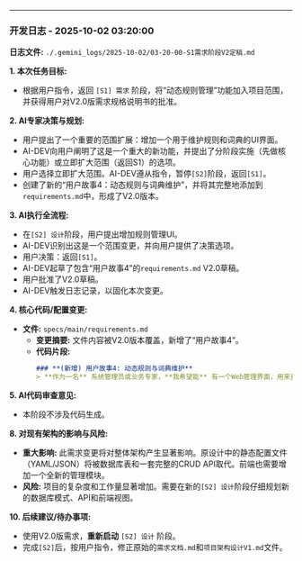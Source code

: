 ---
### 开发日志 - 2025-10-02 03:20:00

**日志文件:** `./.gemini_logs/2025-10-02/03-20-00-S1需求阶段V2定稿.md`

**1. 本次任务目标:**
- 根据用户指令，返回 `[S1] 需求` 阶段，将“动态规则管理”功能加入项目范围，并获得用户对V2.0版需求规格说明书的批准。

**2. AI专家决策与规划:**
- 用户提出了一个重要的范围扩展：增加一个用于维护规则和词典的UI界面。
- AI-DEV向用户阐明了这是一个重大的新功能，并提出了分阶段实施（先做核心功能）或立即扩大范围（返回S1）的选项。
- 用户选择立即扩大范围。AI-DEV遵从指令，暂停`[S2]`阶段，返回`[S1]`。
- 创建了新的“用户故事4：动态规则与词典维护”，并将其完整地添加到`requirements.md`中，形成了V2.0版本。

**3. AI执行全流程:**
- 在`[S2] 设计`阶段，用户提出增加规则管理UI。
- AI-DEV识别出这是一个范围变更，并向用户提供了决策选项。
- 用户决策：返回`[S1]`。
- AI-DEV起草了包含“用户故事4”的`requirements.md` V2.0草稿。
- 用户批准了V2.0草稿。
- AI-DEV触发日志记录，以固化本次变更。

**4. 核心代码/配置变更:**
- **文件:** `specs/main/requirements.md`
  - **变更摘要:** 文件内容被V2.0版本覆盖，新增了“用户故事4”。
  - **代码片段:**
    ```markdown
    ### **(新增) 用户故事4: 动态规则与词典维护**
    > **作为一名** 系统管理员或业务专家，**我希望能** 有一个Web管理界面，用来查看、添加、编辑和删除“属性提取规则”和“同义词典条目”...
    ```

**5. AI代码审查意见:**
- 本阶段不涉及代码生成。

**8. 对现有架构的影响与风险:**
- **重大影响:** 此需求变更将对整体架构产生显著影响。原设计中的静态配置文件（YAML/JSON）将被数据库表和一套完整的CRUD API取代。前端也需要增加一个全新的管理模块。
- **风险:** 项目的复杂度和工作量显著增加。需要在新的`[S2] 设计`阶段仔细规划新的数据库模式、API和前端视图。

**10. 后续建议/待办事项:**
- 使用V2.0版需求，**重新启动** `[S2] 设计` 阶段。
- 完成`[S2]`后，按用户指令，修正原始的`需求文档.md`和`项目架构设计V1.md`文件。
